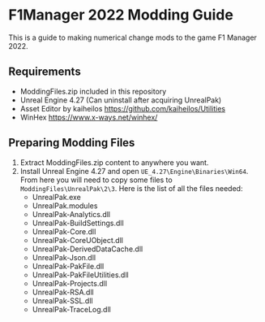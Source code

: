 # F1Manager 2022 Modding Guide
This is a guide to making numerical change mods to the game F1 Manager 2022.

## Requirements
- ModdingFiles.zip included in this repository
- Unreal Engine 4.27 (Can uninstall after acquiring UnrealPak)
- Asset Editor by kaiheilos https://github.com/kaiheilos/Utilities
- WinHex https://www.x-ways.net/winhex/

## Preparing Modding Files
1. Extract ModdingFiles.zip content to anywhere you want.
2. Install Unreal Engine 4.27 and open `UE_4.27\Engine\Binaries\Win64`. From here you will need to copy some files to `ModdingFiles\UnrealPak\2\3`. Here is the list of all the files needed:
   - UnrealPak.exe
   - UnrealPak.modules
   - UnrealPak-Analytics.dll
   - UnrealPak-BuildSettings.dll
   - UnrealPak-Core.dll
   - UnrealPak-CoreUObject.dll
   - UnrealPak-DerivedDataCache.dll
   - UnrealPak-Json.dll
   - UnrealPak-PakFile.dll
   - UnrealPak-PakFileUtilities.dll
   - UnrealPak-Projects.dll
   - UnrealPak-RSA.dll
   - UnrealPak-SSL.dll
   - UnrealPak-TraceLog.dll
